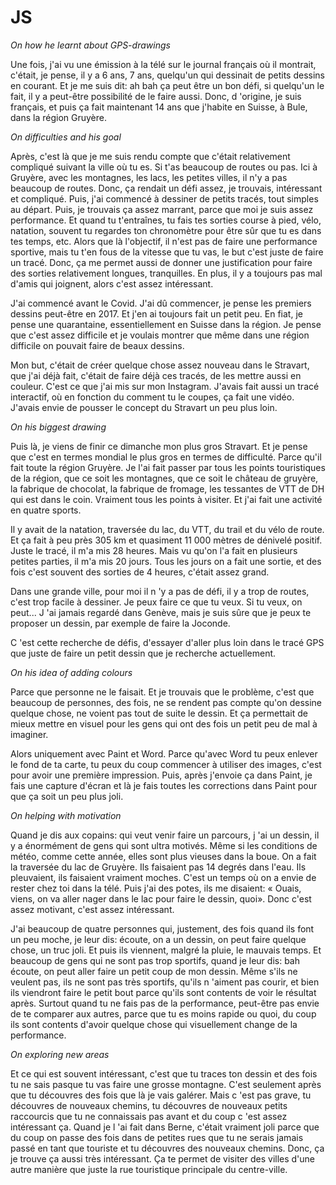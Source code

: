 # JS

_On how he learnt about GPS-drawings_

Une fois, j'ai vu une émission à la télé sur le journal français où il montrait, c'était, je pense, il y a 6 ans, 7 ans, quelqu'un qui dessinait de petits dessins en courant. Et je me suis dit: ah bah ça peut être un bon défi, si quelqu'un le fait, il y a peut-être possibilité de le faire aussi. Donc, d 'origine, je suis français, et puis ça fait maintenant 14 ans que j'habite en Suisse, à Bule, dans la région Gruyère.

_On difficulties and his goal_

Après, c'est là que je me suis rendu compte que c'était relativement compliqué suivant la ville où tu es. Si t'as beaucoup de routes ou pas. Ici à Gruyère, avec les montagnes, les lacs, les petites villes, il n'y a pas beaucoup de routes. Donc, ça rendait un défi assez, je trouvais, intéressant et compliqué. Puis, j'ai commencé à dessiner de petits tracés, tout simples au départ. Puis, je trouvais ça assez marrant, parce que moi je suis assez performance. Et quand tu t'entraînes, tu fais tes sorties course à pied, vélo, natation, souvent tu regardes ton chronomètre pour être sûr que tu es dans tes temps, etc. Alors que là l'objectif, il n'est pas de faire une performance sportive, mais tu t'en fous de la vitesse que tu vas, le but c'est juste de faire un tracé. Donc, ça me permet aussi de donner une justification pour faire des sorties relativement longues, tranquilles. En plus, il y a toujours pas mal d'amis qui joignent, alors c'est assez intéressant.

J'ai commencé avant le Covid. J'ai dû commencer, je pense les premiers dessins peut-être en 2017. Et j'en ai toujours fait un petit peu. En fiat, je pense une quarantaine, essentiellement en Suisse dans la région. Je pense que c'est assez difficile et je voulais montrer que même dans une région difficile on pouvait faire de beaux dessins.

Mon but, c'était de créer quelque chose assez nouveau dans le Stravart, que j'ai déjà fait, c'était de faire déjà ces tracés, de les mettre aussi en couleur. C'est ce que j'ai mis sur mon Instagram. J'avais fait aussi un tracé interactif, où en fonction du comment tu le coupes, ça fait une vidéo. J'avais envie de pousser le concept du Stravart un peu plus loin.

_On his biggest drawing_

Puis là, je viens de finir ce dimanche mon plus gros Stravart. Et je pense que c'est en termes mondial le plus gros en termes de difficulté. Parce qu'il fait toute la région Gruyère. Je l'ai fait passer par tous les points touristiques de la région, que ce soit les montagnes, que ce soit le château de gruyère, la fabrique de chocolat, la fabrique de fromage, les tessantes de VTT de DH qui est dans le coin. Vraiment tous les points à visiter. Et j'ai fait une activité en quatre sports.

Il y avait de la natation, traversée du lac, du VTT, du trail et du vélo de route. Et ça fait à peu près 305 km et quasiment 11 000 mètres de dénivelé positif. Juste le tracé, il m'a mis 28 heures. Mais vu qu'on l'a fait en plusieurs petites parties, il m'a mis 20 jours. Tous les jours on a fait une sortie, et des fois c'est souvent des sorties de 4 heures, c'était assez grand.

Dans une grande ville, pour moi il n 'y a pas de défi, il y a trop de routes, c'est trop facile à dessiner. Je peux faire ce que tu veux. Si tu veux, on peut... J 'ai jamais regardé dans Genève, mais je suis sûre que je peux te proposer un dessin, par exemple de faire la Joconde.

C 'est cette recherche de défis, d'essayer d'aller plus loin dans le tracé GPS que juste de faire un petit dessin que je recherche actuellement.

_On his idea of adding colours_

Parce que personne ne le faisait. Et je trouvais que le problème, c'est que beaucoup de personnes, des fois, ne se rendent pas compte qu'on dessine quelque chose, ne voient pas tout de suite le dessin. Et ça permettait de mieux mettre en visuel pour les gens qui ont des fois un petit peu de mal à imaginer.

Alors uniquement avec Paint et Word. Parce qu'avec Word tu peux enlever le fond de ta carte, tu peux du coup commencer à utiliser des images, c'est pour avoir une première impression. Puis, après j'envoie ça dans Paint, je fais une capture d'écran et là je fais toutes les corrections dans Paint pour que ça soit un peu plus joli.

_On helping with motivation_

Quand je dis aux copains: qui veut venir faire un parcours, j 'ai un dessin, il y a énormément de gens qui sont ultra motivés. Même si les conditions de météo, comme cette année, elles sont plus vieuses dans la boue. On a fait la traversée du lac de Gruyère. Ils faisaient pas 14 degrés dans l'eau. Ils pleuvaient, ils faisaient vraiment moches. C'est un temps où on a envie de rester chez toi dans la télé. Puis j'ai des potes, ils me disaient: « Ouais, viens, on va aller nager dans le lac pour faire le dessin, quoi». Donc c'est assez motivant, c'est assez intéressant.

J'ai beaucoup de quatre personnes qui, justement, des fois quand ils font un peu moche, je leur dis: écoute, on a un dessin, on peut faire quelque chose, un truc joli. Et puis ils viennent, malgré la pluie, le mauvais temps. Et beaucoup de gens qui ne sont pas trop sportifs, quand je leur dis: bah écoute, on peut aller faire un petit coup de mon dessin. Même s'ils ne veulent pas, ils ne sont pas très sportifs, qu'ils n 'aiment pas courir, et bien ils viendront faire le petit bout parce qu'ils sont contents de voir le résultat après. Surtout quand tu ne fais pas de la performance, peut-être pas envie de te comparer aux autres, parce que tu es moins rapide ou quoi, du coup ils sont contents d'avoir quelque chose qui visuellement change de la performance.

_On exploring new areas_

Et ce qui est souvent intéressant, c'est que tu traces ton dessin et des fois tu ne sais pasque tu vas faire une grosse montagne. C'est seulement après que tu découvres des fois que là je vais galérer. Mais c 'est pas grave, tu découvres de nouveaux chemins, tu découvres de nouveaux petits raccourcis que tu ne connaissais pas avant et du coup c 'est assez intéressant ça. Quand je l 'ai fait dans Berne, c'était vraiment joli parce que du coup on passe des fois dans de petites rues que tu ne serais jamais passé en tant que touriste et tu découvres des nouveaux chemins. Donc, ça je trouve ça aussi très intéressant. Ça te permet de visiter des villes d'une autre manière que juste la rue touristique principale du centre-ville.
